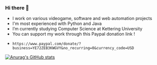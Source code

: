 ### Hi there 👋



-  I work on various videogame, software and web automation projects
-  I'm most experienced with Python and Java
-  I’m currently studying Computer Science at Kettering University 
-  You can support my work through this Paypal donation link ! 
-     https://www.paypal.com/donate/?business=YE72ZEB3KWGVY&no_recurring=0&currency_code=USD

[![Anurag's GitHub stats](https://github-readme-stats.vercel.app/api?username=matthewmiglio)](https://github.com/anuraghazra/github-readme-stats)
